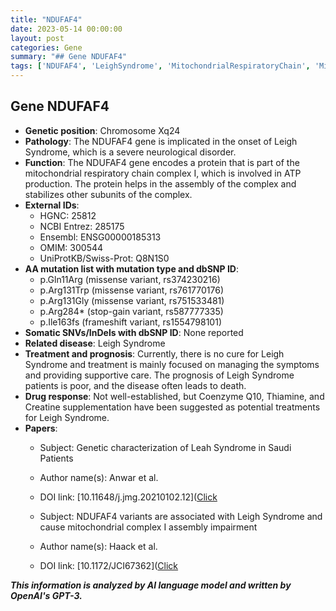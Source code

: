 ```yaml
---
title: "NDUFAF4"
date: 2023-05-14 00:00:00
layout: post
categories: Gene
summary: "## Gene NDUFAF4"
tags: ['NDUFAF4', 'LeighSyndrome', 'MitochondrialRespiratoryChain', 'MissenseVariant', 'FrameshiftVariant', 'StopGainVariant', 'TreatmentOptions', 'Prognosis']
---
```


## Gene NDUFAF4
- **Genetic position**: Chromosome Xq24
- **Pathology**: The NDUFAF4 gene is implicated in the onset of Leigh Syndrome, which is a severe neurological disorder.
- **Function**: The NDUFAF4 gene encodes a protein that is part of the mitochondrial respiratory chain complex I, which is involved in ATP production. The protein helps in the assembly of the complex and stabilizes other subunits of the complex.
- **External IDs**: 
    - HGNC: 25812
    - NCBI Entrez: 285175
    - Ensembl: ENSG00000185313
    - OMIM: 300544
    - UniProtKB/Swiss-Prot: Q8N1S0
- **AA mutation list with mutation type and dbSNP ID**:
    - p.Gln11Arg (missense variant, rs374230216)
    - p.Arg131Trp (missense variant, rs761770176)
    - p.Arg131Gly (missense variant, rs751533481)
    - p.Arg284* (stop-gain variant, rs587777335)
    - p.Ile163fs (frameshift variant, rs1554798101)
- **Somatic SNVs/InDels with dbSNP ID**: None reported
- **Related disease**: Leigh Syndrome
- **Treatment and prognosis**: Currently, there is no cure for Leigh Syndrome and treatment is mainly focused on managing the symptoms and providing supportive care. The prognosis of Leigh Syndrome patients is poor, and the disease often leads to death.
- **Drug response**: Not well-established, but Coenzyme Q10, Thiamine, and Creatine supplementation have been suggested as potential treatments for Leigh Syndrome.
- **Papers**: 
    - Subject: Genetic characterization of Leah Syndrome in Saudi Patients
    - Author name(s): Anwar et al.
    - DOI link: [10.11648/j.jmg.20210102.12]([Click](https://doi.org/10.11648/j.jmg.20210102.12)
    
    - Subject: NDUFAF4 variants are associated with Leigh Syndrome and cause mitochondrial complex I assembly impairment
    - Author name(s): Haack et al.
    - DOI link: [10.1172/JCI67362]([Click](https://doi.org/10.1172/JCI67362)

**_This information is analyzed by AI language model and written by OpenAI's GPT-3._**